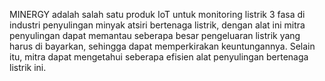 MINERGY adalah salah satu produk IoT untuk monitoring listrik 3 fasa di industri penyulingan minyak atsiri bertenaga listrik, dengan alat ini mitra penyulingan dapat memantau seberapa besar pengeluaran listrik yang harus di bayarkan, sehingga dapat memperkirakan keuntungannya. Selain itu, mitra dapat mengetahui seberapa efisien alat penyulingan bertenaga listrik ini.
